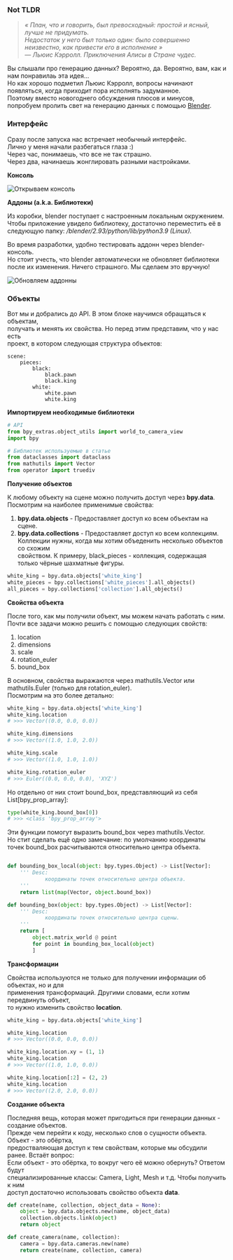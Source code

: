 ### Not TLDR

> *« План, что и говорить, был превосходный: простой и ясный, лучше не придумать.    
> Недостаток у него был только один: было совершенно неизвестно, как привести его в исполнение »   
> — Льюис Кэрролл. Приключения Алисы в Стране чудес.*

Вы слышали про генерацию данных? Вероятно, да. Вероятно, вам, как и нам понравилаь эта идея...   
Но как хорошо подметил Льюис Кэрролл, вопросы начинают появляться, когда приходит пора исполнять задуманное.   
Поэтому вместо новогоднего обсуждения плюсов и минусов, попробуем пролить свет на генерацию данных c помощью [Blender](https://www.blender.org/).


### Интерфейс

Сразу после запуска нас встречает необычный интерфейс.   
Лично у меня начали разбегаться глаза :)   
Через час, понимаешь, что все не так страшно.   
Через два, начинаешь жонглировать разными настройками.


**Консоль**

![Открываем консоль](https://github.com/gleb-papchihin/git_crash/blob/master/open.gif)


**Аддоны (a.k.a. Библиотеки)**

Из коробки, blender поступает с настроенным локальным окружением.   
Чтобы приложение увидело библиотеку, достаточно переместить её в   
следующую папку: */blender/2.93/python/lib/python3.9 (Linux).*

Во время разработки, удобно тестировать аддонн через blender-консоль.   
Но стоит учесть, что blender автоматически не обновляет библиотеки    
после их изменения. Ничего страшного. Мы сделаем это вручную!   

![Обновляем аддонны](https://github.com/gleb-papchihin/git_crash/blob/master/reload.png)


### Объекты

Вот мы и добрались до API. В этом блоке научимся обращаться к объектам,   
получать и менять их свойства. Но перед этим представим, что у нас есть    
проект, в котором следующая структура объектов:

```
scene:
    pieces:
        black:
            black.pawn
            black.king
        white:
            white.pawn
            white.king
```

**Импортируем необходимые библиотеки**

``` python
# API
from bpy_extras.object_utils import world_to_camera_view
import bpy

# Библиотек используемые в статье
from dataclasses import dataclass
from mathutils import Vector
from operator import truediv
```

**Получение объектов**

К любому объекту на сцене можно получить доступ через **bpy.data**.   
Посмотрим на наиболее применимые свойства:
1. **bpy.data.objects** - Предоставляет доступ ко всем объектам на сцене.
2. **bpy.data.collections** - Предоставляет доступ ко всем коллекциям.    
Коллекции нужны, когда мы хотим объеденить несколько объектов со схожим   
свойством. К примеру, black_pieces - коллекция, содержащая только чёрные шахматные фигуры.

``` python
white_king = bpy.data.objects['white_king']
white_pieces = bpy.collections['white_pieces'].all_objects()
all_pieces = bpy.collections['collection'].all_objects()
```

**Cвойства объекта**


После того, как мы получили объект, мы можем начать работать с ним.   
Почти все задачи можно решить с помощью следующих свойств:   
1. location
2. dimensions
3. scale
4. rotation_euler
5. bound_box

В основном, свойства выражаются через mathutils.Vector или mathutils.Euler (только для rotation_euler).   
Посмотрим на это более детально:

``` python
white_king = bpy.data.objects['white_king']
white_king.location
# >>> Vector((0.0, 0.0, 0.0))

white_king.dimensions
# >>> Vector((1.0, 1.0, 2.0))

white_king.scale
# >>> Vector((1.0, 1.0, 1.0))

white_king.rotation_euler
# >>> Euler((0.0, 0.0, 0.0), 'XYZ')
```

Но отдельно от них стоит bound_box, представляющий из себя List[bpy_prop_array]:

``` python
type(white_king.bound_box[0])
# >>> <class 'bpy_prop_array'>
```

Эти функции помогут выразить bound_box через mathutils.Vector.   
Но стит сделать ещё одно замечание: по умолчанию координаты    
точек bound_box расчитываются относительно центра объекта.

``` python

def bounding_box_local(object: bpy.types.Object) -> List[Vector]:
    ''' Desc:
            координаты точек относительно центра объекта.
    '''
    return list(map(Vector, object.bound_box))

def bounding_box(object: bpy.types.Object) -> List[Vector]:
    ''' Desc:
            координаты точек относительно центра сцены.
    '''
    return [
        object.matrix_world @ point 
        for point in bounding_box_local(object)
        ]
```

**Трансформации**

Свойства используются не только для получении информации об объектах, но и для   
применения трансформаций. Другими словами, если хотим передвинуть объект,    
то нужно изменить свойство **location**.

``` python
white_king = bpy.data.objects['white_king']

white_king.location
# >>> Vector((0.0, 0.0, 0.0))

white_king.location.xy = (1, 1)
white_king.location
# >>> Vector((1.0, 1.0, 0.0))

white_king.location[:2] = (2, 2)
white_king.location
# >>> Vector((2.0, 2.0, 0.0))
```

**Создание объекта**
 
Последняя вещь, которая может пригодиться при генерации данных - создание объектов.   
Прежде чем перейти к коду, несколько слов о сущности объекта. Объект - это обёртка,   
предостваляющая доступ к тем свойствам, которые мы обсудили ранее. Встаёт вопрос:   
Если объект - это обёртка, то вокруг чего её можно обернуть? Ответом будут   
специализированные классы: Camera, Light, Mesh и т.д. Чтобы получить к ним   
доступ достаточно использовать свойство объекта **data**.   
 
``` python
def create(name, collection, object_data = None):
    object = bpy.data.objects.new(name, object_data) 
    collection.objects.link(object)
    return object

def create_camera(name, collection):
    camera = bpy.data.cameras.new(name)
    return create(name, collection, camera)
```
